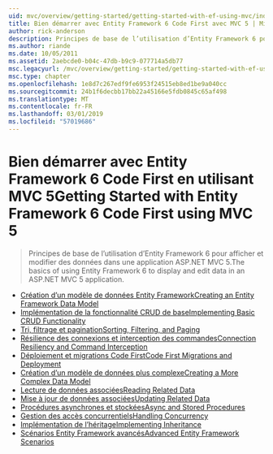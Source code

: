 ```yaml
---
uid: mvc/overview/getting-started/getting-started-with-ef-using-mvc/index
title: Bien démarrer avec Entity Framework 6 Code First avec MVC 5 | Microsoft Docs
author: rick-anderson
description: Principes de base de l’utilisation d’Entity Framework 6 pour afficher et modifier des données dans une application ASP.NET MVC 5.
ms.author: riande
ms.date: 10/05/2011
ms.assetid: 2aebcde0-b04c-47db-b9c9-077714a5db77
msc.legacyurl: /mvc/overview/getting-started/getting-started-with-ef-using-mvc
msc.type: chapter
ms.openlocfilehash: 1e8d7c267edf9fe6953f24515eb8ed1be9a040cc
ms.sourcegitcommit: 24b1f6decbb17bb22a45166e5fdb0845c65af498
ms.translationtype: MT
ms.contentlocale: fr-FR
ms.lasthandoff: 03/01/2019
ms.locfileid: "57019686"
---
```

<a name="getting-started-with-entity-framework-6-code-first-using-mvc-5"></a><span data-ttu-id="41822-103">Bien démarrer avec Entity Framework 6 Code First en utilisant MVC 5</span><span class="sxs-lookup"><span data-stu-id="41822-103">Getting Started with Entity Framework 6 Code First using MVC 5</span></span>
====================
> <span data-ttu-id="41822-104">Principes de base de l’utilisation d’Entity Framework 6 pour afficher et modifier des données dans une application ASP.NET MVC 5.</span><span class="sxs-lookup"><span data-stu-id="41822-104">The basics of using Entity Framework 6 to display and edit data in an ASP.NET MVC 5 application.</span></span>


- [<span data-ttu-id="41822-105">Création d’un modèle de données Entity Framework</span><span class="sxs-lookup"><span data-stu-id="41822-105">Creating an Entity Framework Data Model</span></span>](creating-an-entity-framework-data-model-for-an-asp-net-mvc-application.md)
- [<span data-ttu-id="41822-106">Implémentation de la fonctionnalité CRUD de base</span><span class="sxs-lookup"><span data-stu-id="41822-106">Implementing Basic CRUD Functionality</span></span>](implementing-basic-crud-functionality-with-the-entity-framework-in-asp-net-mvc-application.md)
- [<span data-ttu-id="41822-107">Tri, filtrage et pagination</span><span class="sxs-lookup"><span data-stu-id="41822-107">Sorting, Filtering, and Paging</span></span>](sorting-filtering-and-paging-with-the-entity-framework-in-an-asp-net-mvc-application.md)
- [<span data-ttu-id="41822-108">Résilience des connexions et interception des commandes</span><span class="sxs-lookup"><span data-stu-id="41822-108">Connection Resiliency and Command Interception</span></span>](connection-resiliency-and-command-interception-with-the-entity-framework-in-an-asp-net-mvc-application.md)
- [<span data-ttu-id="41822-109">Déploiement et migrations Code First</span><span class="sxs-lookup"><span data-stu-id="41822-109">Code First Migrations and Deployment</span></span>](migrations-and-deployment-with-the-entity-framework-in-an-asp-net-mvc-application.md)
- [<span data-ttu-id="41822-110">Création d’un modèle de données plus complexe</span><span class="sxs-lookup"><span data-stu-id="41822-110">Creating a More Complex Data Model</span></span>](creating-a-more-complex-data-model-for-an-asp-net-mvc-application.md)
- [<span data-ttu-id="41822-111">Lecture de données associées</span><span class="sxs-lookup"><span data-stu-id="41822-111">Reading Related Data</span></span>](reading-related-data-with-the-entity-framework-in-an-asp-net-mvc-application.md)
- [<span data-ttu-id="41822-112">Mise à jour de données associées</span><span class="sxs-lookup"><span data-stu-id="41822-112">Updating Related Data</span></span>](updating-related-data-with-the-entity-framework-in-an-asp-net-mvc-application.md)
- [<span data-ttu-id="41822-113">Procédures asynchrones et stockées</span><span class="sxs-lookup"><span data-stu-id="41822-113">Async and Stored Procedures</span></span>](async-and-stored-procedures-with-the-entity-framework-in-an-asp-net-mvc-application.md)
- [<span data-ttu-id="41822-114">Gestion des accès concurrentiels</span><span class="sxs-lookup"><span data-stu-id="41822-114">Handling Concurrency</span></span>](handling-concurrency-with-the-entity-framework-in-an-asp-net-mvc-application.md)
- [<span data-ttu-id="41822-115">Implémentation de l’héritage</span><span class="sxs-lookup"><span data-stu-id="41822-115">Implementing Inheritance</span></span>](implementing-inheritance-with-the-entity-framework-in-an-asp-net-mvc-application.md)
- [<span data-ttu-id="41822-116">Scénarios Entity Framework avancés</span><span class="sxs-lookup"><span data-stu-id="41822-116">Advanced Entity Framework Scenarios</span></span>](advanced-entity-framework-scenarios-for-an-mvc-web-application.md)
